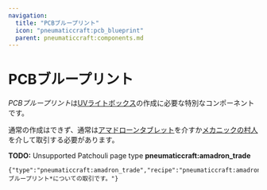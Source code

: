 ```yaml
---
navigation:
  title: "PCBブループリント"
  icon: "pneumaticcraft:pcb_blueprint"
  parent: pneumaticcraft:components.md
---
```


# PCBブループリント

*PCBブループリント*は[UVライトボックス](../manufacturing/uv_light_box.md)の作成に必要な特別なコンポーネントです。

 通常の作成はできず、通常は[アマドローンタブレット](../tools/amadron_tablet.md)を介すか[メカニックの村人](../base_concepts/villagers.md)を介して取引する必要があります。

**TODO:** Unsupported Patchouli page type **pneumaticcraft:amadron_trade**

```
{"type":"pneumaticcraft:amadron_trade","recipe":"pneumaticcraft:amadron/pcb_blueprint","text":"*PCBブループリント*についての取引です。"}
```

